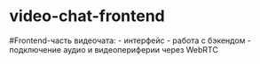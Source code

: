 # video-chat-frontend
#Frontend-часть видеочата:
	- интерфейс
	- работа с бэкендом
	- подключение аудио и видеопериферии через WebRTC
